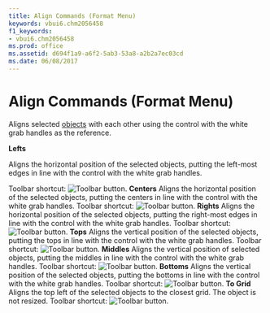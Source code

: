 ```yaml
---
title: Align Commands (Format Menu)
keywords: vbui6.chm2056458
f1_keywords:
- vbui6.chm2056458
ms.prod: office
ms.assetid: d694f1a9-a6f2-5ab3-53a8-a2b2a7ec03cd
ms.date: 06/08/2017
---
```



# Align Commands (Format Menu)

Aligns selected [objects](../../Glossary/vbe-glossary.md#object) with each other using the control with the white grab handles as the reference.

 **Lefts**

Aligns the horizontal position of the selected objects, putting the left-most edges in line with the control with the white grab handles.

Toolbar shortcut: 
![Toolbar button](../../../images/tbr_all_ZA01201672.gif).
 **Centers**
Aligns the horizontal position of the selected objects, putting the centers in line with the control with the white grab handles.
Toolbar shortcut: 
![Toolbar button](../../../images/tbr_alc_ZA01201671.gif).
 **Rights**
Aligns the horizontal position of the selected objects, putting the right-most edges in line with the control with the white grab handles.
Toolbar shortcut: 
![Toolbar button](../../../images/tbr_alr_ZA01201674.gif).
 **Tops**
Aligns the vertical position of the selected objects, putting the tops in line with the control with the white grab handles.
Toolbar shortcut: 
![Toolbar button](../../../images/tbr_alt_ZA01201675.gif).
 **Middles**
Aligns the vertical position of selected objects, putting the middles in line with the control with the white grab handles.
Toolbar shortcut: 
![Toolbar button](../../../images/tbr_alm_ZA01201673.gif).
 **Bottoms**
Aligns the vertical position of the selected objects, putting the bottoms in line with the control with the white grab handles.
Toolbar shortcut: 
![Toolbar button](../../../images/tbr_alb_ZA01201670.gif).
 **To Grid**
Aligns the top left of the selected objects to the closest grid. The object is not resized.
Toolbar shortcut: 
![Toolbar button](../../../images/tbr_altg_ZA01201676.gif).

